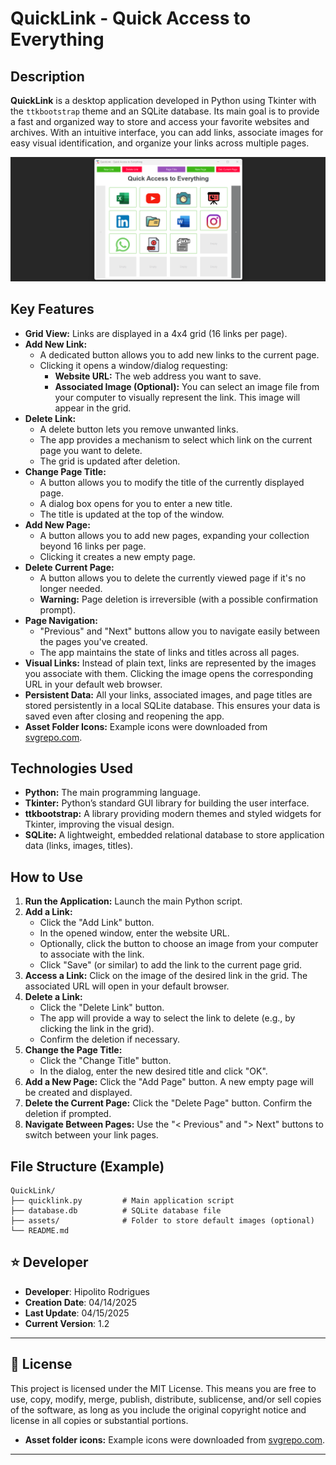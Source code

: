 # QuickLink - Quick Access to Everything

## Description

**QuickLink** is a desktop application developed in Python using Tkinter with the `ttkbootstrap` theme and an SQLite database. Its main goal is to provide a fast and organized way to store and access your favorite websites and archives. With an intuitive interface, you can add links, associate images for easy visual identification, and organize your links across multiple pages.

![alt text](https://github.com/hipolitorodrigues/assets-for-github/blob/05d201a5a206537660018d2a967edd880216b5ea/images/01/img-quick_link.png)

## Key Features

* **Grid View:** Links are displayed in a 4x4 grid (16 links per page).
* **Add New Link:**
    * A dedicated button allows you to add new links to the current page.
    * Clicking it opens a window/dialog requesting:
        * **Website URL:** The web address you want to save.
        * **Associated Image (Optional):** You can select an image file from your computer to visually represent the link. This image will appear in the grid.
* **Delete Link:**
    * A delete button lets you remove unwanted links.
    * The app provides a mechanism to select which link on the current page you want to delete.
    * The grid is updated after deletion.
* **Change Page Title:**
    * A button allows you to modify the title of the currently displayed page.
    * A dialog box opens for you to enter a new title.
    * The title is updated at the top of the window.
* **Add New Page:**
    * A button allows you to add new pages, expanding your collection beyond 16 links per page.
    * Clicking it creates a new empty page.
* **Delete Current Page:**
    * A button allows you to delete the currently viewed page if it's no longer needed.
    * **Warning:** Page deletion is irreversible (with a possible confirmation prompt).
* **Page Navigation:**
    * "Previous" and "Next" buttons allow you to navigate easily between the pages you've created.
    * The app maintains the state of links and titles across all pages.
* **Visual Links:** Instead of plain text, links are represented by the images you associate with them. Clicking the image opens the corresponding URL in your default web browser.
* **Persistent Data:** All your links, associated images, and page titles are stored persistently in a local SQLite database. This ensures your data is saved even after closing and reopening the app.
* **Asset Folder Icons:** Example icons were downloaded from [svgrepo.com](https://www.svgrepo.com/).

## Technologies Used

* **Python:** The main programming language.
* **Tkinter:** Python’s standard GUI library for building the user interface.
* **ttkbootstrap:** A library providing modern themes and styled widgets for Tkinter, improving the visual design.
* **SQLite:** A lightweight, embedded relational database to store application data (links, images, titles).

## How to Use

1. **Run the Application:** Launch the main Python script.
2. **Add a Link:**
    * Click the "Add Link" button.
    * In the opened window, enter the website URL.
    * Optionally, click the button to choose an image from your computer to associate with the link.
    * Click "Save" (or similar) to add the link to the current page grid.
3. **Access a Link:** Click on the image of the desired link in the grid. The associated URL will open in your default browser.
4. **Delete a Link:**
    * Click the "Delete Link" button.
    * The app will provide a way to select the link to delete (e.g., by clicking the link in the grid).
    * Confirm the deletion if necessary.
5. **Change the Page Title:**
    * Click the "Change Title" button.
    * In the dialog, enter the new desired title and click "OK".
6. **Add a New Page:** Click the "Add Page" button. A new empty page will be created and displayed.
7. **Delete the Current Page:** Click the "Delete Page" button. Confirm the deletion if prompted.
8. **Navigate Between Pages:** Use the "< Previous" and "> Next" buttons to switch between your link pages.

## File Structure (Example)

```
QuickLink/
├── quicklink.py         # Main application script
├── database.db          # SQLite database file
├── assets/              # Folder to store default images (optional)
└── README.md
```

## ⭐ Developer

- **Developer**: Hipolito Rodrigues  
- **Creation Date**: 04/14/2025  
- **Last Update**: 04/15/2025  
- **Current Version**: 1.2

---

## 📜 License

This project is licensed under the MIT License. This means you are free to use, copy, modify, merge, publish, distribute, sublicense, and/or sell copies of the software, as long as you include the original copyright notice and license in all copies or substantial portions.

* **Asset folder icons:** Example icons were downloaded from [svgrepo.com](https://www.svgrepo.com/).

---
